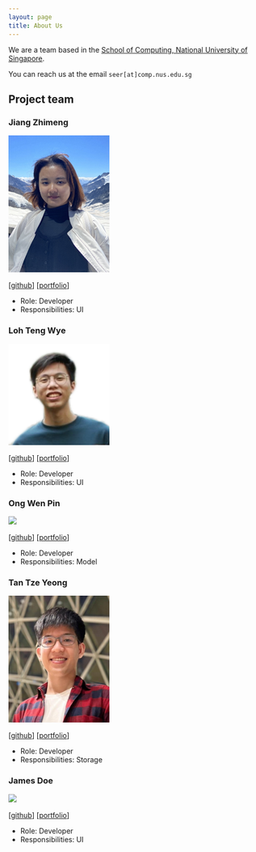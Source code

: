 ```yaml
---
layout: page
title: About Us
---
```


We are a team based in the [School of Computing, National University of Singapore](http://www.comp.nus.edu.sg).

You can reach us at the email `seer[at]comp.nus.edu.sg`

## Project team

### Jiang Zhimeng

<img src="images/asaierika.png" width="200px">

[[github](https://github.com/asaierika)]
[[portfolio](team/asaierika.md)]

* Role: Developer
* Responsibilities: UI

### Loh Teng Wye

<img src="images/lohtengwye.png" width="200px">

[[github](http://github.com/nopehax)]
[[portfolio](team/lohtengwye.md)]

* Role: Developer
* Responsibilities: UI

### Ong Wen Pin

<img src="images/ongwenpin.png" width="200px">

[[github](http://github.com/ongwenpin)] [[portfolio](team/johndoe.md)]

* Role: Developer
* Responsibilities: Model

### Tan Tze Yeong

<img src="images/tantzeyeong.png" width="200px">

[[github](http://github.com/tantzeyeong)]
[[portfolio](team/tantzeyeong.md)]

* Role: Developer
* Responsibilities: Storage

### James Doe

<img src="images/johndoe.png" width="200px">

[[github](http://github.com/johndoe)]
[[portfolio](team/johndoe.md)]

* Role: Developer
* Responsibilities: UI

